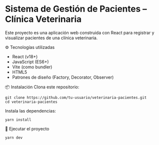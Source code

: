 # Sistema de Gestión de Pacientes – Clínica Veterinaria

Este proyecto es una aplicación web construida con React para registrar y visualizar pacientes de una clínica veterinaria. 

⚙️ Tecnologías utilizadas
- React (v18+)
- JavaScript (ES6+)
- Vite (como bundler)
- HTML5
- Patrones de diseño (Factory, Decorator, Observer)

📦 Instalación
Clona este repositorio:
```
git clone https://github.com/tu-usuario/veterinaria-pacientes.git
cd veterinaria-pacientes
```
Instala las dependencias:
```
yarn install
```

🚀 Ejecutar el proyecto
```
yarn dev
```
